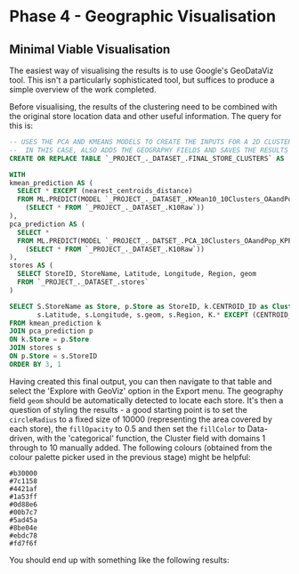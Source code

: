 # Phase 4 - Geographic Visualisation

## Minimal Viable Visualisation
The easiest way of visualising the results is to use Google's GeoDataViz tool. This isn't a particularly sophisticated tool, but suffices to produce a simple overview of the work completed.

Before visualising, the results of the clustering need to be combined with the original store location data and other useful information. The query for this is:


```SQL
-- USES THE PCA AND KMEANS MODELS TO CREATE THE INPUTS FOR A 2D CLUSTER MAP - AS PER PHASE 3 WORK
--  IN THIS CASE, ALSO ADDS THE GEOGRAPHY FIELDS AND SAVES THE RESULTS TO A TABLE
CREATE OR REPLACE TABLE `_PROJECT_._DATASET_.FINAL_STORE_CLUSTERS` AS

WITH 
kmean_prediction AS (
  SELECT * EXCEPT (nearest_centroids_distance) 
  FROM ML.PREDICT(MODEL `_PROJECT_._DATASET_.KMean10_10Clusters_OAandPop_KPP`, 
    (SELECT * FROM `_PROJECT_._DATASET_.K10Raw`))
),
pca_prediction AS (
  SELECT * 
  FROM ML.PREDICT(MODEL `_PROJECT_._DATSET_.PCA_10Clusters_OAandPop_KPP`, 
    (SELECT * FROM `_PROJECT_._DATASET_.K10Raw`))
),
stores AS (
  SELECT StoreID, StoreName, Latitude, Longitude, Region, geom
  FROM `_PROJECT_._DATASET_.stores`
)

SELECT S.StoreName as Store, p.Store as StoreID, k.CENTROID_ID as Cluster, p.principal_component_1 as PCA_X, p.principal_component_2 as PCA_Y, 
       s.Latitude, s.Longitude, s.geom, s.Region, K.* EXCEPT (CENTROID_ID, Store)
FROM kmean_prediction k
JOIN pca_prediction p
ON k.Store = p.Store
JOIN stores s
ON p.Store = s.StoreID
ORDER BY 3, 1
```

Having created this final output, you can then navigate to that table and select the 'Explore with GeoViz' option in the Export menu. The geography field `geom` should be automatically detected to locate each store. It's then a question of styling the results - a good starting point is to set the `circleRadius` to a fixed size of 10000 (representing the area covered by each store), the `fillOpacity` to 0.5 and then set the `fillColor` to Data-driven, with the 'categorical' function, the Cluster field with domains 1 through to 10 manually added. The following colours (obtained from the colour palette picker used in the previous stage) might be helpful:

```
#b30000
#7c1158
#4421af
#1a53ff
#0d88e6
#00b7c7
#5ad45a
#8be04e
#ebdc78
#fd7f6f
```

You should end up with something like the following results:
